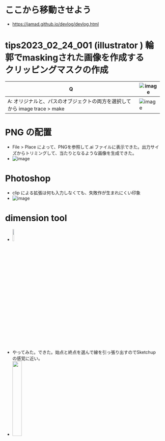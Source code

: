 <link rel="stylesheet" type="text/css" href="/assets/css/styles.css">

# ここから移動させよう
* https://jamad.github.io/devlog/devlog.html

# tips2023_02_24_001  (illustrator ) 輪郭でmaskingされた画像を作成する　　　クリッピングマスクの作成

|Q|![image](https://github.com/user-attachments/assets/c23ed2b1-9e16-4787-a700-db2b9c7580af)|
|-|-|
|A: オリジナルと、パスのオブジェクトの両方を選択してから    image trace  > make|![image](https://github.com/user-attachments/assets/33094f70-b291-4d85-9c2d-3a15df546e64)|


# PNG の配置
* File > Place によって、PNGを参照して.ai ファイルに表示できた。出力サイズからトリミングして、当たりとなるような画像を生成できた。
* ![image](https://github.com/jamad/jamad.github.io/assets/949913/2587a447-0549-48b9-9a1d-42d6ea94c0dd)

# Photoshop
* clip による拡張は何も入力しなくても、失敗作が生まれにくい印象
* ![image](https://github.com/jamad/jamad.github.io/assets/949913/74d5d314-2550-49dd-8efe-a4c37e196b07)


# dimension tool
* <img src="https://github.com/jamad/jamad.github.io/assets/949913/9b41a3dd-ddac-401f-b455-9b826caf9c64" width="10%" />
* やってみた。できた。始点と終点を選んで線を引っ張り出すのでSketchupの感覚に近い。
* <img src="https://github.com/jamad/jamad.github.io/assets/949913/1bea7077-3d11-4952-9631-4681f1d35e22" width="25%" />

